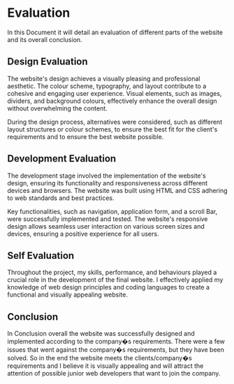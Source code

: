 # Evaluation
In this Document it will detail an evaluation of different parts of the website and its overall conclusion.

## Design Evaluation
The website's design achieves a visually pleasing and professional aesthetic. The colour scheme, typography, and layout contribute to a cohesive and engaging user experience. 
Visual elements, such as images, dividers, and background colours, effectively enhance the overall design without overwhelming the content.

During the design process, alternatives were considered, such as different layout structures or colour schemes, to ensure the best fit for the client's requirements and to ensure the best website possible. 

## Development Evaluation
The development stage involved the implementation of the website's design, ensuring its functionality and responsiveness across different devices and browsers. The website was built using HTML and CSS adhering to web standards and best practices.

Key functionalities, such as navigation, application form, and a scroll Bar, were successfully implemented and tested.
The website's responsive design allows seamless user interaction on various screen sizes and devices, ensuring a positive experience for all users.

## Self Evaluation
Throughout the project, my skills, performance, and behaviours played a crucial role in the development of the final website. 
I effectively applied my knowledge of web design principles and coding languages to create a functional and visually appealing website.

## Conclusion
In Conclusion overall the website was successfully designed and implemented according to the company�s requirements.
There were a few issues that went against the company�s requirements, but they have been solved. So in the end the website meets the clients/company�s requirements and I believe it is visually appealing and will attract the attention of possible junior web developers that want to join the company.
